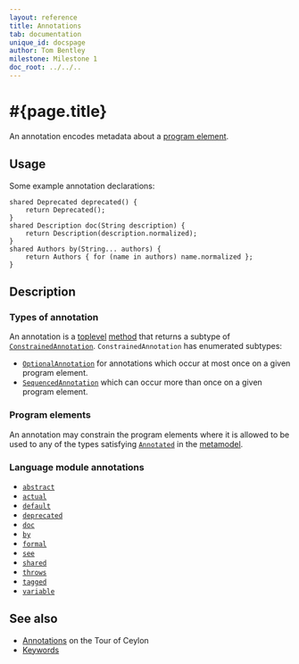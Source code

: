 ```yaml
---
layout: reference
title: Annotations
tab: documentation
unique_id: docspage
author: Tom Bentley
milestone: Milestone 1
doc_root: ../../..
---
```


# #{page.title}

An annotation encodes metadata about a [program element](#program_elements).

## Usage 

Some example annotation declarations:

<!-- check:none -->
    shared Deprecated deprecated() {
        return Deprecated();
    }
    shared Description doc(String description) {
        return Description(description.normalized);
    }
    shared Authors by(String... authors) {
        return Authors { for (name in authors) name.normalized };
    }

## Description

### Types of annotation

An annotation is a 
[toplevel](../type#top_level_declarations) 
[method](../method) 
that returns a subtype of 
[`ConstrainedAnnotation`](#{site.urls.apidoc_current}/ceylon/language/metamodel/interface_ConstrainedAnnotation.html).
`ConstrainedAnnotation` has enumerated subtypes:

* [`OptionalAnnotation`](#{site.urls.apidoc_current}/ceylon/language/metamodel/interface_OptionalAnnotation.html) 
  for annotations which occur at most once on a given program element.
* [`SequencedAnnotation`](#{site.urls.apidoc_current}/ceylon/language/metamodel/interface_SequencedAnnotation.html)
  which can occur more than once on a given program element.

### Program elements

An annotation may constrain the program elements where it is allowed to 
be used to any of the types satisfying 
[`Annotated`](\#{site.urls.apidoc_current}/ceylon/language/metamodel) in the 
[metamodel](\#{site.urls.apidoc_current}/ceylon/language/metamodel).

### Language module annotations

* [`abstract`](#{site.urls.apidoc_current}/ceylon/language/#abstract)
* [`actual`](#{site.urls.apidoc_current}/ceylon/language/#actual)
* [`default`](#{site.urls.apidoc_current}/ceylon/language/#default)
* [`deprecated`](#{site.urls.apidoc_current}/ceylon/language/#deprecated)
* [`doc`](#{site.urls.apidoc_current}/ceylon/language/#doc)
* [`by`](#{site.urls.apidoc_current}/ceylon/language/#by)
* [`formal`](#{site.urls.apidoc_current}/ceylon/language/#format)
* [`see`](#{site.urls.apidoc_current}/ceylon/language/#see)
* [`shared`](#{site.urls.apidoc_current}/ceylon/language/#shared)
* [`throws`](#{site.urls.apidoc_current}/ceylon/language/#throws)
* [`tagged`](#{site.urls.apidoc_current}/ceylon/language/#tagged)
* [`variable`](#{site.urls.apidoc_current}/ceylon/language/#variable)

## See also

* [Annotations](../../../tour/annotations) on the Tour of Ceylon
* [Keywords](../keyword)

